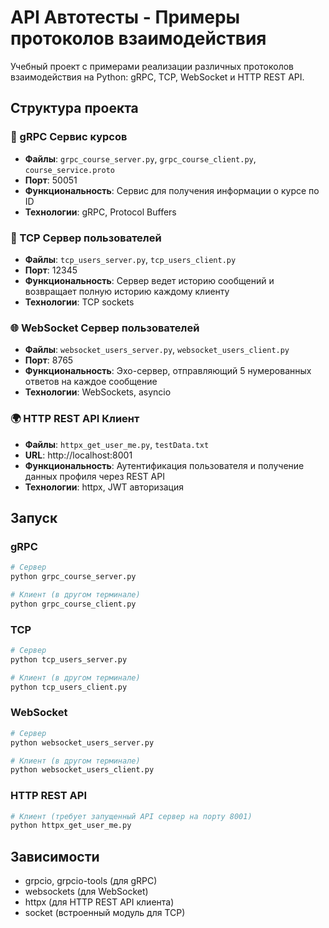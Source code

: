 # API Автотесты - Примеры протоколов взаимодействия

Учебный проект с примерами реализации различных протоколов взаимодействия на Python: gRPC, TCP, WebSocket и HTTP REST API.

## Структура проекта

### 🔌 gRPC Сервис курсов
- **Файлы**: `grpc_course_server.py`, `grpc_course_client.py`, `course_service.proto`
- **Порт**: 50051
- **Функциональность**: Сервис для получения информации о курсе по ID
- **Технологии**: gRPC, Protocol Buffers

### 🔗 TCP Сервер пользователей  
- **Файлы**: `tcp_users_server.py`, `tcp_users_client.py`
- **Порт**: 12345
- **Функциональность**: Сервер ведет историю сообщений и возвращает полную историю каждому клиенту
- **Технологии**: TCP sockets

### 🌐 WebSocket Сервер пользователей
- **Файлы**: `websocket_users_server.py`, `websocket_users_client.py` 
- **Порт**: 8765
- **Функциональность**: Эхо-сервер, отправляющий 5 нумерованных ответов на каждое сообщение
- **Технологии**: WebSockets, asyncio

### 🌍 HTTP REST API Клиент
- **Файлы**: `httpx_get_user_me.py`, `testData.txt`
- **URL**: http://localhost:8001
- **Функциональность**: Аутентификация пользователя и получение данных профиля через REST API
- **Технологии**: httpx, JWT авторизация

## Запуск

### gRPC
```bash
# Сервер
python grpc_course_server.py

# Клиент (в другом терминале)
python grpc_course_client.py
```

### TCP
```bash
# Сервер
python tcp_users_server.py

# Клиент (в другом терминале)
python tcp_users_client.py
```

### WebSocket
```bash
# Сервер
python websocket_users_server.py

# Клиент (в другом терминале)  
python websocket_users_client.py
```

### HTTP REST API
```bash
# Клиент (требует запущенный API сервер на порту 8001)
python httpx_get_user_me.py
```

## Зависимости
- grpcio, grpcio-tools (для gRPC)
- websockets (для WebSocket)
- httpx (для HTTP REST API клиента)
- socket (встроенный модуль для TCP)